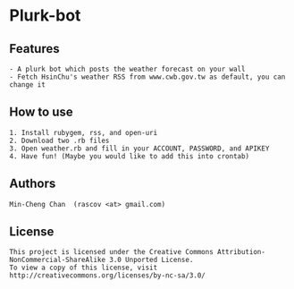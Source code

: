 Plurk-bot
=========

Features
--------
	- A plurk bot which posts the weather forecast on your wall
	- Fetch HsinChu's weather RSS from www.cwb.gov.tw as default, you can change it

How to use
----------
	1. Install rubygem, rss, and open-uri
	2. Download two .rb files
	3. Open weather.rb and fill in your ACCOUNT, PASSWORD, and APIKEY
	4. Have fun! (Maybe you would like to add this into crontab)

Authors
-------
	Min-Cheng Chan	(rascov <at> gmail.com)

License
-------
	This project is licensed under the Creative Commons Attribution-NonCommercial-ShareAlike 3.0 Unported License.
	To view a copy of this license, visit http://creativecommons.org/licenses/by-nc-sa/3.0/
